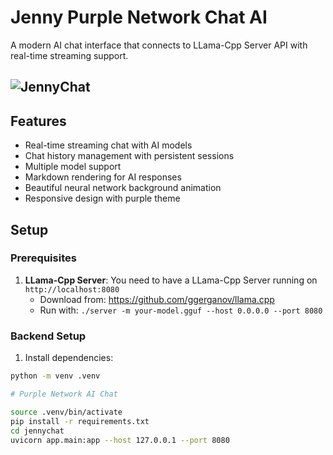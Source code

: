 # Jenny Purple Network Chat AI
A modern AI chat interface that connects to LLama-Cpp Server API with real-time streaming support.

   ## ![JennyChat](jennychat.gif)



## Features

- Real-time streaming chat with AI models
- Chat history management with persistent sessions
- Multiple model support
- Markdown rendering for AI responses
- Beautiful neural network background animation
- Responsive design with purple theme

## Setup

### Prerequisites

1. **LLama-Cpp Server**: You need to have a LLama-Cpp Server running on `http://localhost:8080`
   - Download from: https://github.com/ggerganov/llama.cpp
   - Run with: `./server -m your-model.gguf --host 0.0.0.0 --port 8080`

### Backend Setup

1. Install dependencies:
```bash
python -m venv .venv

# Purple Network AI Chat

source .venv/bin/activate
pip install -r requirements.txt
cd jennychat
uvicorn app.main:app --host 127.0.0.1 --port 8080
```
